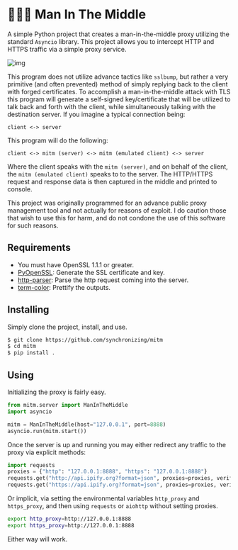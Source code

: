 # 👨🏼‍💻 Man In The Middle

A simple Python project that creates a man-in-the-middle proxy utilizing the standard `Asyncio` library. This project allows you to intercept HTTP and HTTPS traffic via a simple proxy service.

![img](https://i.imgur.com/ehPTMCh.png)

This program does not utilize advance tactics like `sslbump`, but rather a very primitive (and often prevented) method of simply replying back to the client with forged certificates. To accomplish a man-in-the-middle attack with TLS this program will generate a self-signed key/certificate that will be utilized to talk back and forth with the client, while simultaneously talking with the destination server. If you imagine a typical connection being:
```
client <-> server
```
This program will do the following:
```
client <-> mitm (server) <-> mitm (emulated client) <-> server
```
Where the client speaks with the `mitm (server)`, and on behalf of the client, the `mitm (emulated client)` speaks to to the server. The HTTP/HTTPS request and response data is then captured in the middle and printed to console.

This project was originally programmed for an advance public proxy management tool and not actually for reasons of exploit. I do caution those that wish to use this for harm, and do not condone the use of this software for such reasons.

## Requirements

* You must have OpenSSL 1.1.1 or greater.
* [PyOpenSSL](https://github.com/pyca/pyopenssl): Generate the SSL certificate and key.
* [http-parser](https://github.com/benoitc/http-parser): Parse the http request coming into the server.
* [term-color](https://pypi.org/project/termcolor/): Prettify the outputs.

## Installing

Simply clone the project, install, and use.

```bash
$ git clone https://github.com/synchronizing/mitm
$ cd mitm
$ pip install .
```

## Using

Initializing the proxy is fairly easy.

```python
from mitm.server import ManInTheMiddle
import asyncio

mitm = ManInTheMiddle(host="127.0.0.1", port=8888)
asyncio.run(mitm.start())
```

Once the server is up and running you may either redirect any traffic to the proxy via explicit methods:

```python
import requests
proxies = {"http": "127.0.0.1:8888", "https": "127.0.0.1:8888"}
requests.get("http://api.ipify.org?format=json", proxies=proxies, verify=False).text
requests.get("https://api.ipify.org?format=json", proxies=proxies, verify=False).text
```

Or implicit, via setting the environmental variables `http_proxy` and `https_proxy`, and then using `requests` or `aiohttp` without setting proxies.

```bash
export http_proxy=http://127.0.0.1:8888
export https_proxy=http://127.0.0.1:8888
```

Either way will work.
